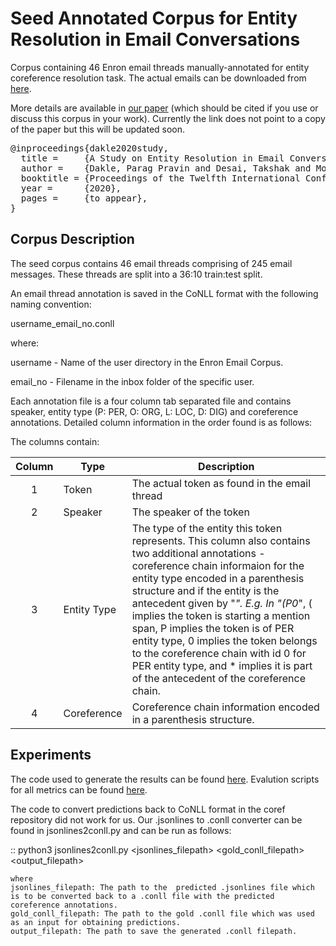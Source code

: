 # Seed Annotated Corpus for Entity Resolution in Email Conversations

Corpus containing 46 Enron email threads manually-annotated for entity coreference resolution task. The actual emails can be downloaded from [here](https://www.cs.cmu.edu/~./enron/).

More details are available in [our paper]() (which should be cited if you use or discuss this corpus in your work). Currently the link does not point to a copy of the paper but this will be updated soon.

</p>
<div class="highlight highlight-source-shell"><pre>
@inproceedings{dakle2020study,
  title =     {A Study on Entity Resolution in Email Conversations},
  author =    {Dakle, Parag Pravin and Desai, Takshak and Moldovan, Dan},
  booktitle = {Proceedings of the Twelfth International Conference on Language Resources and Evaluation (LREC 2020)},
  year =      {2020},
  pages =     {to appear},
}
</pre></div>

## Corpus Description

The seed corpus contains 46 email threads comprising of 245 email messages. These threads are split into a 36:10 train:test split.

An email thread annotation is saved in the CoNLL format with the following naming convention:

username_email_no.conll

where:

username - Name of the user directory in the Enron Email Corpus.

email_no - Filename in the inbox folder of the specific user.

Each annotation file is a four column tab separated file and contains speaker, entity type (P: PER, O: ORG, L: LOC, D: DIG) and coreference annotations. Detailed column information in the order found is as follows:

The columns contain:

Column | Type         | Description
:-----:|----------------|--------------------------------------------
1      | Token             | The actual token as found in the email thread
2      | Speaker           | The speaker of the token
3      | Entity Type        | The type of the entity this token represents. This column also contains two additional annotations - coreference chain informaion for the entity type encoded in a parenthesis structure and if the entity is the antecedent given by "*". E.g. In "(P0*", ( implies the token is starting a mention span, P implies the token is of PER entity type, 0 implies the token belongs to the coreference chain with id 0 for PER entity type, and * implies it is part of the antecedent of the coreference chain.
4      | Coreference | Coreference chain information encoded in a parenthesis structure.

## Experiments

The code used to generate the results can be found [here](https://github.com/mandarjoshi90/coref). Evalution scripts for all metrics can be found [here](https://github.com/conll/reference-coreference-scorers).

The code to convert predictions back to CoNLL format in the coref repository did not work for us. Our .jsonlines to .conll converter can be found in jsonlines2conll.py and can be run as follows:

  ::
    python3 jsonlines2conll.py <jsonlines_filepath> <gold_conll_filepath> <output_filepath>
    
    where
    jsonlines_filepath: The path to the  predicted .jsonlines file which is to be converted back to a .conll file with the predicted coreference annotations.
    gold_conll_filepath: The path to the gold .conll file which was used as an input for obtaining predictions.
    output_filepath: The path to save the generated .conll filepath.
